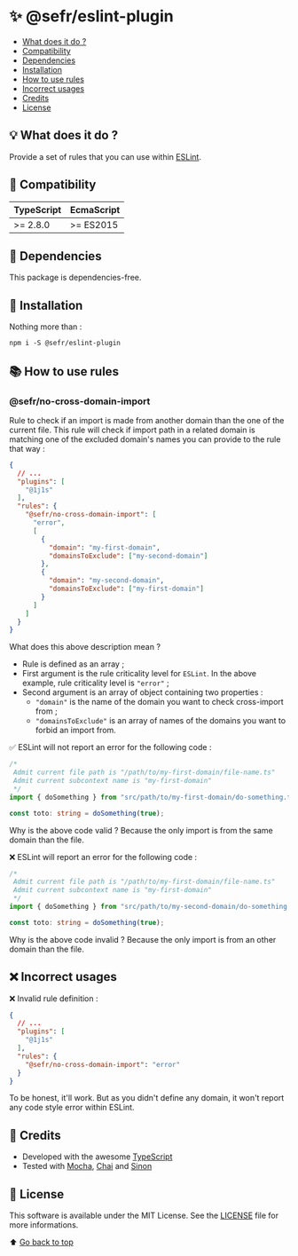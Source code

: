 # ✨ @sefr/eslint-plugin

- [What does it do ?](#-what-does-it-do)
- [Compatibility](#-compatibility)
- [Dependencies](#-dependencies)
- [Installation](#-installation)
- [How to use rules](#-how-to-use-rules)
- [Incorrect usages](#-incorrect-usages)
- [Credits](#-credits)
- [License](#-license)

## 💡 What does it do ?

Provide a set of rules that you can use within [ESLint](https://eslint.org/).

## 🔧 Compatibility

| TypeScript | EcmaScript |
|------------|------------|
| \>= 2.8.0  | \>= ES2015 |

## 🎱 Dependencies

This package is dependencies-free.

## 💾 Installation

Nothing more than :

```shell
npm i -S @sefr/eslint-plugin
```

## 📚 How to use rules

### @sefr/no-cross-domain-import

Rule to check if an import is made from another domain than the one of the current file. This rule will check if 
import path in a related domain is matching one of the excluded domain's names you can provide to the rule
that way :

```json
{
  // ...
  "plugins": [
    "@1j1s"
  ],
  "rules": {
    "@sefr/no-cross-domain-import": [
      "error",
      [
        {
          "domain": "my-first-domain",
          "domainsToExclude": ["my-second-domain"]
        },
        {
          "domain": "my-second-domain",
          "domainsToExclude": ["my-first-domain"]
        }
      ]
    ]
  }
}
```

What does this above description mean ?

- Rule is defined as an array ;
- First argument is the rule criticality level for `ESLint`. In the above example, rule criticality level is `"error"` ;
- Second argument is an array of object containing two properties :
  - `"domain"` is the name of the domain you want to check cross-import from ;
  - `"domainsToExclude"` is an array of names of the domains you want to forbid an import from.

✅ ESLint will not report an error for the following code :

```typescript
/*
 Admit current file path is "/path/to/my-first-domain/file-name.ts"
 Admit current subcontext name is "my-first-domain"
 */
import { doSomething } from "src/path/to/my-first-domain/do-something.ts";

const toto: string = doSomething(true);
```

Why is the above code valid ? Because the only import is from the same domain than the file.

❌ ESLint will report an error for the following code :

```typescript
/*
 Admit current file path is "/path/to/my-first-domain/file-name.ts"
 Admit current subcontext name is "my-first-domain"
 */
import { doSomething } from "src/path/to/my-second-domain/do-something.ts";

const toto: string = doSomething(true);
```

Why is the above code invalid ? Because the only import is from an other domain than the file.

## ❌ Incorrect usages

❌ Invalid rule definition :

```json
{
  // ...
  "plugins": [
    "@1j1s"
  ],
  "rules": {
    "@sefr/no-cross-domain-import": "error"
  }
}
```

To be honest, it'll work. But as you didn't define any domain, it won't report any code style error within ESLint.

## 📎 Credits

+ Developed with the awesome [TypeScript](https://www.typescriptlang.org/)
+ Tested with [Mocha](https://mochajs.org/), [Chai](https://www.chaijs.com/) and [Sinon](https://sinonjs.org/)

## 📜 License

This software is available under the MIT License. See the [LICENSE](LICENSE.md) file for more informations.

⬆️ [Go back to top](#--sefreslintplugin)
